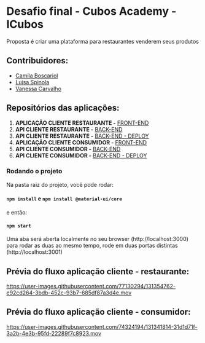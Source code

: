 # Desafio final - Cubos Academy - ICubos

Proposta é criar uma plataforma para restaurantes venderem seus produtos

## Contribuidores:
- [Camila Boscariol](https://github.com/cboscariol)
- [Luisa Spinola](https://github.com/luisa-spl)
- [Vanessa Carvalho](https://github.com/DevVane)

## Repositórios das aplicações:


1. **APLICAÇÃO CLIENTE RESTAURANTE -** [FRONT-END](https://github.com/luisa-spl/desafio-modulo-05-frontend/tree/master)
2. **API CLIENTE RESTAURANTE -** [BACK-END](https://github.com/DevVane/desafio-modulo-05-backend/tree/main)
3. **API CLIENTE RESTAURANTE -** [ BACK-END - DEPLOY](https://icubus.herokuapp.com)
4. **APLICAÇÃO CLIENTE CONSUMIDOR -** [FRONT-END](https://github.com/cboscariol/desafio-modulo-05-frontend/tree/master)
5. **API CLIENTE CONSUMIDOR -** [BACK-END](https://github.com/DevVane/desafio-modulo-05-backend-icubus-cliente/tree/main)
6. **API CLIENTE CONSUMIDOR -** [BACK-END - DEPLOY](https://icubus-clientes.herokuapp.com)



### Rodando o projeto

Na pasta raiz do projeto, você pode rodar:

#### `npm install` e `npm install @material-ui/core`

e então:

#### `npm start`

Uma aba será aberta localmente no seu browser (http://localhost:3000) para rodar as duas ao mesmo tempo, rode em duas portas distintas (http://localhost:3001)

## Prévia do fluxo aplicação cliente - restaurante:


https://user-images.githubusercontent.com/77130294/131354762-e92cd264-3bdb-452c-93b7-685df87a3d4e.mov



## Prévia do fluxo aplicação cliente - consumidor:

https://user-images.githubusercontent.com/74324194/131341814-31d1d71f-3a2b-4e3b-95fd-22289f7c8923.mov



